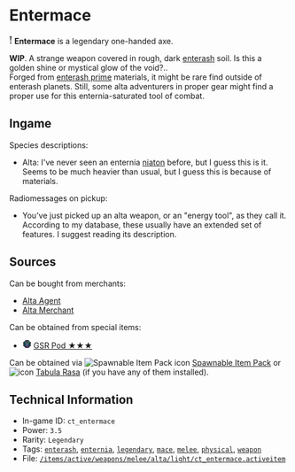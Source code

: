 # Entermace

<img src="https://raw.githubusercontent.com/Ceterai/Enternia/main/items/active/weapons/melee/alta/light/ct_entermace.png" alt="Entermace icon" loading="lazy" width="auto" height="16px"/> **Entermace** is a legendary one-handed axe.

**WIP**. A strange weapon covered in rough, dark [enterash](https://ceterai.github.io/MyEnternia/Wiki/Tags/Enterash) soil. Is this a golden shine or mystical glow of the void?..  
Forged from [enterash prime](https://ceterai.github.io/MyEnternia/Wiki/Tags/EnterashPrime) materials, it might be rare find outside of enterash planets. Still, some alta adventurers in proper gear might find a proper use for this enternia-saturated tool of combat.

## Ingame

Species descriptions:

- Alta: I've never seen an enternia [niaton](https://ceterai.github.io/MyEnternia/Wiki/niaton) before, but I guess this is it. Seems to be much heavier than usual, but I guess this is because of materials.

Radiomessages on pickup:

- You've just picked up an alta weapon, or an "energy tool", as they call it. According to my database, these usually have an extended set of features. I suggest reading its description.

## Sources

Can be bought from merchants:

- [Alta Agent](https://ceterai.github.io/MyEnternia/Wiki/AltaAgent)
- [Alta Merchant](https://ceterai.github.io/MyEnternia/Wiki/AltaMerchant)

Can be obtained from special items:

- <img src="https://raw.githubusercontent.com/Ceterai/Enternia/main/items/active/alta/loot/other/gsr.png" alt="GSR Pod ★★★ icon" loading="lazy" width="auto" height="16px"/> [GSR Pod ★★★](https://ceterai.github.io/MyEnternia/Wiki/GSRPod)

Can be obtained via <img src="https://raw.githubusercontent.com/Silverfeelin/Starbound-SpawnableItemPack/master/interface/sip/iconSmall.png" alt="Spawnable Item Pack icon" width="18" height="14"/> [Spawnable Item Pack](https://steamcommunity.com/sharedfiles/filedetails/?id=733665104) or <img src="https://steamuserimages-a.akamaihd.net/ugc/263843960696222713/3EC9A7C005541F7D577EBCB8C5736B4EFC9973D6/" alt="icon" width="8" height="12"/> [Tabula Rasa](https://community.playstarbound.com/resources/the-tabula-rasa.3222/) (if you have any of them installed).

## Technical Information

- In-game ID: `ct_entermace`
- Power: `3.5`
- Rarity: `Legendary`
- Tags: [`enterash`](https://ceterai.github.io/MyEnternia/Wiki/Tags/Enterash), [`enternia`](https://ceterai.github.io/MyEnternia/Wiki/Tags/Enternia), [`legendary`](https://ceterai.github.io/MyEnternia/Wiki/Tags/Legendary), [`mace`](https://ceterai.github.io/MyEnternia/Wiki/Tags/Mace), [`melee`](https://ceterai.github.io/MyEnternia/Wiki/Tags/Melee), [`physical`](https://ceterai.github.io/MyEnternia/Wiki/Tags/Physical), [`weapon`](https://ceterai.github.io/MyEnternia/Wiki/Tags/Weapon)
- File: [`/items/active/weapons/melee/alta/light/ct_entermace.activeitem`](https://github.com/Ceterai/Enternia/blob/main/items/active/weapons/melee/alta/light/ct_entermace.activeitem)

